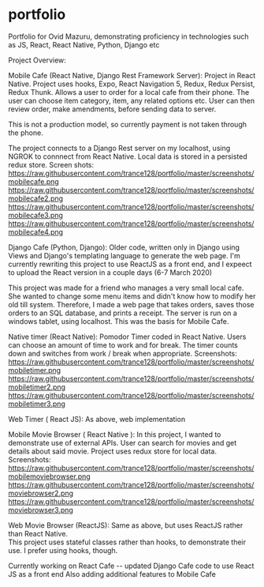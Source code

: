 # portfolio
Portfolio for Ovid Mazuru, demonstrating proficiency in technologies such as JS, React, React Native, Python, Django etc

Project Overview:


Mobile Cafe   (React Native, Django Rest Framework Server):
Project in React Native.
Project uses hooks, Expo, React Navigation 5, Redux, Redux Persist, Redux Thunk.
Allows a user to order for a local cafe from their phone.
The user can choose item category, item, any  related options etc.
User can then review order, make amendments, before sending data to server.

This is not a production model, so currently payment is not taken through the phone.

The project connects to a Django Rest server on my localhost, using NGROK to connnect from React Native.
Local data is stored in a persisted redux store.
Screen shots: 
https://raw.githubusercontent.com/trance128/portfolio/master/screenshots/mobilecafe.png
https://raw.githubusercontent.com/trance128/portfolio/master/screenshots/mobilecafe2.png
https://raw.githubusercontent.com/trance128/portfolio/master/screenshots/mobilecafe3.png
https://raw.githubusercontent.com/trance128/portfolio/master/screenshots/mobilecafe4.png

Django Cafe     (Python, Django):
Older code, written only in Django using Views and Django's templating language to generate the web page.
I'm currently rewriting this project to use ReactJS as a front end, and I expeect to upload the React version in a couple days (6-7 March 2020)

This project was made for a friend who manages a very small local cafe.  She wanted to change some menu items and didn't know how to modify her old till system.  Therefore, I made a web page that takes orders, saves those orders to an SQL database, and prints a receipt.
The server is run on a windows tablet, using localhost.
This was the basis for Mobile Cafe.

Native timer   (React Native):
Pomodor Timer coded in React Native.
Users can choose an amount of time to work and for break.  The timer counts down and switches from work / break when appropriate.
Screenshots:
https://raw.githubusercontent.com/trance128/portfolio/master/screenshots/mobiletimer.png
https://raw.githubusercontent.com/trance128/portfolio/master/screenshots/mobiletimer2.png
https://raw.githubusercontent.com/trance128/portfolio/master/screenshots/mobiletimer3.png

Web Timer  ( React JS):
As above, web implementation


Mobile Movie Browser  ( React Native ):
In this project, I wanted to demonstrate use of external APIs.
User can search for movies and get details about said movie.
Project uses redux store for local data.
Screenshots:
https://raw.githubusercontent.com/trance128/portfolio/master/screenshots/mobilemoviebrowser.png
https://raw.githubusercontent.com/trance128/portfolio/master/screenshots/moviebrowser2.png
https://raw.githubusercontent.com/trance128/portfolio/master/screenshots/moviebrowser3.png

Web Movie Browser  (ReactJS):
Same as above, but uses ReactJS rather than React Native.  
This project uses stateful classes rather than hooks, to demonstrate their use.
I prefer using hooks, though.

Currently working on React Cafe -- updated Django Cafe code to use React JS as a front end
Also adding additional features to Mobile Cafe
